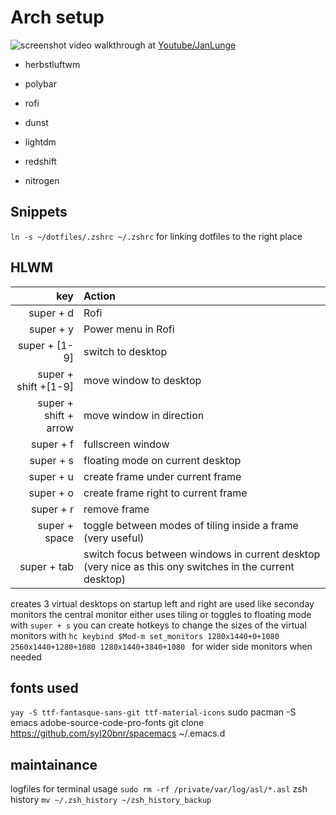 
# Arch setup

![screenshot](https://github.com/wlard/dotfiles/blob/master/screenshot.png?raw=true)
video walkthrough at [Youtube/JanLunge](https://youtu.be/MOHx2dXb-uk)

* herbstluftwm
* polybar
* rofi
* dunst
* lightdm

* redshift
* nitrogen

## Snippets
  `ln -s ~/dotfiles/.zshrc ~/.zshrc` for linking dotfiles to the right place


## HLWM
| key | Action |
| --: | :----- |
| super + d | Rofi |
| super + y | Power menu in Rofi |
| super + [1-9] | switch to desktop |
| super + shift +[1-9] | move window to desktop |
| super + shift + arrow | move window in direction |
| super + f | fullscreen window |
| super + s | floating mode on current desktop |
| super + u | create frame under current frame |
| super + o | create frame right to current frame |
| super + r | remove frame |
| super + space | toggle between modes of tiling inside a frame (very useful) |
| super + tab | switch focus between windows in current desktop (very nice as this ony switches in the current desktop) |

creates 3 virtual desktops on startup left and right are used like seconday monitors the central monitor
either uses tiling or toggles to floating mode with `super + s`
you can create hotkeys to change the sizes of the virtual monitors with `hc keybind $Mod-m set_monitors 1280x1440+0+1080 2560x1440+1280+1080 1280x1440+3840+1080
`
 for wider side monitors when needed

## fonts used
`yay -S ttf-fantasque-sans-git ttf-material-icons`
sudo pacman -S emacs adobe-source-code-pro-fonts
git clone https://github.com/syl20bnr/spacemacs ~/.emacs.d

## maintainance
logfiles for terminal usage `sudo rm -rf /private/var/log/asl/*.asl`
zsh history `mv ~/.zsh_history ~/zsh_history_backup`
